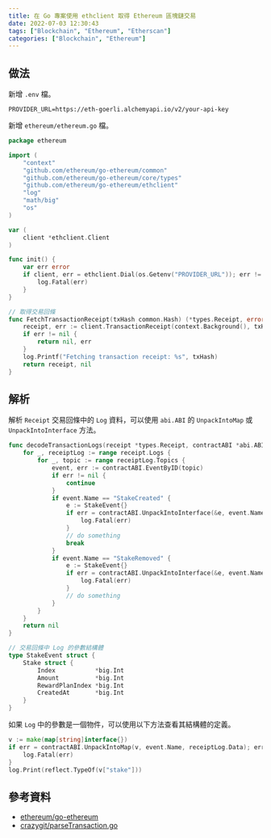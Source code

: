 ```yaml
---
title: 在 Go 專案使用 ethclient 取得 Ethereum 區塊鏈交易
date: 2022-07-03 12:30:43
tags: ["Blockchain", "Ethereum", "Etherscan"]
categories: ["Blockchain", "Ethereum"]
---
```


## 做法

新增 `.env` 檔。

```env
PROVIDER_URL=https://eth-goerli.alchemyapi.io/v2/your-api-key
```

新增 `ethereum/ethereum.go` 檔。

```go
package ethereum

import (
	"context"
	"github.com/ethereum/go-ethereum/common"
	"github.com/ethereum/go-ethereum/core/types"
	"github.com/ethereum/go-ethereum/ethclient"
	"log"
	"math/big"
	"os"
)

var (
	client *ethclient.Client
)

func init() {
	var err error
	if client, err = ethclient.Dial(os.Getenv("PROVIDER_URL")); err != nil {
		log.Fatal(err)
	}
}

// 取得交易回條
func FetchTransactionReceipt(txHash common.Hash) (*types.Receipt, error) {
	receipt, err := client.TransactionReceipt(context.Background(), txHash)
	if err != nil {
		return nil, err
	}
	log.Printf("Fetching transaction receipt: %s", txHash)
	return receipt, nil
}
```

## 解析

解析 `Receipt` 交易回條中的 `Log` 資料，可以使用 `abi.ABI` 的 `UnpackIntoMap` 或 `UnpackIntoInterface` 方法。

```go
func decodeTransactionLogs(receipt *types.Receipt, contractABI *abi.ABI) error {
	for _, receiptLog := range receipt.Logs {
		for _, topic := range receiptLog.Topics {
			event, err := contractABI.EventByID(topic)
			if err != nil {
				continue
			}
			if event.Name == "StakeCreated" {
				e := StakeEvent{}
				if err = contractABI.UnpackIntoInterface(&e, event.Name, receiptLog.Data); err != nil {
					log.Fatal(err)
				}
				// do something
				break
			}
			if event.Name == "StakeRemoved" {
				e := StakeEvent{}
				if err = contractABI.UnpackIntoInterface(&e, event.Name, receiptLog.Data); err != nil {
					log.Fatal(err)
				}
				// do something
			}
		}
	}
	return nil
}

// 交易回條中 Log 的參數結構體
type StakeEvent struct {
	Stake struct {
		Index           *big.Int
		Amount          *big.Int
		RewardPlanIndex *big.Int
		CreatedAt       *big.Int
	}
}
```

如果 `Log` 中的參數是一個物件，可以使用以下方法查看其結構體的定義。

```go
v := make(map[string]interface{})
if err = contractABI.UnpackIntoMap(v, event.Name, receiptLog.Data); err != nil {
	log.Fatal(err)
}
log.Print(reflect.TypeOf(v["stake"]))
```

## 參考資料

- [ethereum/go-ethereum](https://pkg.go.dev/github.com/ethereum/go-ethereum/accounts)
- [crazygit/parseTransaction.go](https://gist.github.com/crazygit/9279a3b26461d7cb03e807a6362ec855)
